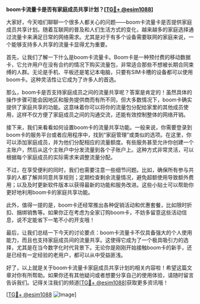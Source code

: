 **boom卡流量卡是否有家庭成员共享计划？[[TG💪+ @esim1088](https://t.me/s/esim1088)]**

大家好，今天咱们聊聊一个很多人都关心的问题——boom卡流量卡是否提供家庭成员共享计划。随着互联网的普及和人们生活方式的变化，越来越多的家庭选择通过流量卡来满足日常的网络需求。尤其是对于有多个设备需要联网的家庭来说，一个能够支持多人共享的流量卡显得尤为重要。

首先，让我们了解一下什么是boom卡流量卡。Boom卡是一种预付费的移动数据卡，它允许用户在没有合约的情况下购买流量包，非常适合那些不想被长期合同束缚的人群。无论是手机、平板还是笔记本电脑，只要有SIM卡槽的设备都可以使用boom卡。这种灵活性让它成为了许多人的首选。

那么，boom卡是否支持家庭成员之间的流量共享呢？答案是肯定的！虽然具体的操作步骤可能会因地区和服务提供商而有所不同，但大多数情况下，boom卡确实提供了家庭共享的功能。这意味着你可以将你的流量包分配给家里的其他成员使用，这样不仅方便了家庭成员之间的沟通交流，还能有效控制整体的网络开销。

接下来，我们来看看如何设置boom卡的流量共享功能。一般来说，你需要登录到boom卡的服务平台或者应用程序中，找到“家庭管理”或类似的选项。在这里，你可以添加家庭成员，并为他们分配相应的流量额度。有些服务甚至允许你创建一个主账户，然后从这个主账户中分发流量到各个子账户上。这种方式非常灵活，可以根据每个家庭成员的实际需求来调整流量分配。

不过，在享受便利的同时，我们也需要注意一些细节问题。比如，确保所有参与共享的人都了解并同意共享规则；定期检查剩余流量情况，避免超额使用导致额外费用；以及及时更新软件版本以获得最新的功能和服务改进。这些小贴士可以帮助你更好地利用boom卡的家庭共享功能。

此外，值得一提的是，boom卡还经常推出各种促销活动和优惠套餐，比如限时折扣、捆绑销售等。如果你正在考虑为全家订购boom卡，不妨多留意这些活动信息，说不定能省下一笔不小的开支哦！

最后，让我们总结一下今天的讨论要点：boom卡流量卡不仅具备强大的个人使用能力，而且也支持家庭成员间的流量共享。这使得它成为了一个极具吸引力的选择，尤其是在当今数字化时代背景下。无论你是刚刚开始接触boom卡的新手，还是已经有一定经验的老用户，都可以从中受益匪浅。

好了，以上就是关于boom卡流量卡家庭成员共享计划的相关内容啦！希望这篇文章对你有所帮助。如果你还有其他疑问或者想要分享自己的使用体验，请随时留言告诉我们。记得关注我们的频道[[TG💪+ @esim1088](https://t.me/s/esim1088)]获取更多资讯哦！

[[TG💪+ @esim1088](https://t.me/s/esim1088) ![Image](https://i.postimg.cc/4NQfJmqS/Snipaste-2025-05-13-00-14-12.png)]
